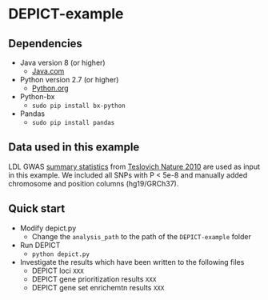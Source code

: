 # DEPICT-example

## Dependencies
* Java version 8 (or higher)
  * [Java.com](https://www.java.com/en/download/)
* Python version 2.7 (or higher)
  * [Python.org](https://www.python.org/downloads/)
* Python-bx
  * `sudo pip install bx-python`   
* Pandas
  * `sudo pip install pandas`

## Data used in this example

LDL GWAS [summary statistics](http://csg.sph.umich.edu/abecasis/public/lipids2010/) from [Teslovich Nature 2010](http://www.nature.com/nature/journal/v466/n7307/full/nature09270.html) are used as input in this example. We included all SNPs with P < 5e-8 and manually added chromosome and position columns (hg19/GRCh37).

## Quick start
* Modify depict.py
  * Change the `analysis_path` to the path of the `DEPICT-example` folder
* Run DEPICT
  * `python depict.py`
* Investigate the results which have been written to the following files
  * DEPICT loci `XXX`
  * DEPICT gene prioritization results `XXX`
  * DEPICT gene set enrichemtn results `XXX`
